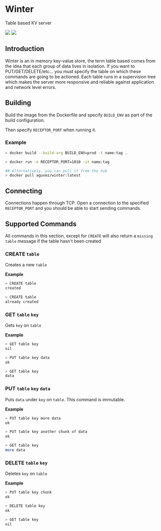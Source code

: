 # Winter

Table based KV server

![](https://img.shields.io/badge/Made%20With-Elixir-blueviolet)
![](https://img.shields.io/badge/License-MIT-lightgray)

## Introduction

Winter is an in memory key-value store, the term table based comes from the idea that each group of data lives in isolation. If you want to PUT/GET/DELETE/etc... you must specify the table on which these commands are going to be actioned. Each table runs in a supervision tree which makes the server more responsive and reliable against application and network level errors.

## Building

Build the image from the Dockerfile and specify `BUILD_ENV` as part of the build configuration.

Then specify `RECEPTOR_PORT` when running it.

### Example

```bash
> docker build --build-arg BUILD_ENV=prod -t name:tag .

> docker run -e RECEPTOR_PORT=1010 -it name:tag

## Alternatively, you can pull it from the hub
> docker pull aguxez/winter:latest
```

## Connecting

Connections happen through TCP. Open a connection to the specified `RECEPTOR_PORT` and you should be able to start sending commands.

## Supported Commands

All commands in this section, except for `CREATE` will also return a `missing table` message if the table hasn't been created

### CREATE `table`
Creates a new `table`

**Example**

```bash
> CREATE table
created

> CREATE table
already created
```

### GET `table` `key`

Gets `key` on `table`

**Example**

```bash
> GET table key
nil

> PUT table key data
ok

> GET table key
data
```


### PUT `table` `key` `data`
Puts `data` under `key` on `table`. This command is immutable.

**Example**

```bash
> PUT table key more data
ok

> PUT table key another chunk of data
ok

> GET table key
more data
```

### DELETE `table` `key`

Deletes `key` on `table`

**Example**

```bash
> PUT table key chunk
ok

> DELETE table key
ok

> GET table key
nil
```
